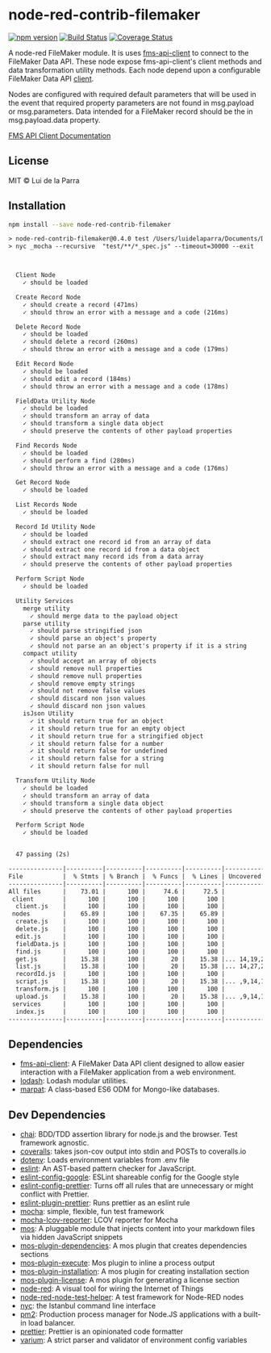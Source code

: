 <!--@'# ' + pkg.name-->
# node-red-contrib-filemaker
<!--/@-->

[![npm version](https://img.shields.io/npm/v/node-red-contrib-filemaker.svg)](https://www.npmjs.com/package/node-red-contrib-filemaker) [![Build Status](https://img.shields.io/travis/Luidog/node-red-contrib-filemaker/master.svg)](https://travis-ci.org/Luidog/node-red-contrib-filemaker) [![Coverage Status](https://img.shields.io/coveralls/Luidog/node-red-contrib-filemaker/master.svg)](https://coveralls.io/r/Luidog/node-red-contrib-filemaker?branch=master)

A node-red FileMaker module. It is uses [fms-api-client](https://github.com/Luidog/fms-api-client) to connect to the FileMaker Data API. These node expose fms-api-client's client methods and data transformation utility methods. Each node depend upon a configurable FileMaker Data API [client](https://github.com/Luidog/fms-api-client#client-creation). 

Nodes are configured with required default parameters that will be used in the event that required property parameters are not found in msg.payload or msg.parameters. Data intended for a FileMaker record should be the in msg.payload.data property.

[FMS API Client Documentation](https://luidog.github.io/fms-api-client/)

<!--@license()-->
## License

MIT © Lui de la Parra
<!--/@-->

<!--@installation()-->
## Installation

```sh
npm install --save node-red-contrib-filemaker
```
<!--/@-->

<!--@execute('npm run test',[])-->
```default
> node-red-contrib-filemaker@0.4.0 test /Users/luidelaparra/Documents/Development/node-red-contrib-filemaker
> nyc _mocha --recursive  "test/**/*_spec.js" --timeout=30000 --exit



  Client Node
    ✓ should be loaded

  Create Record Node
    ✓ should create a record (471ms)
    ✓ should throw an error with a message and a code (216ms)

  Delete Record Node
    ✓ should be loaded
    ✓ should delete a record (260ms)
    ✓ should throw an error with a message and a code (179ms)

  Edit Record Node
    ✓ should be loaded
    ✓ should edit a record (184ms)
    ✓ should throw an error with a message and a code (178ms)

  FieldData Utility Node
    ✓ should be loaded
    ✓ should transform an array of data
    ✓ should transform a single data object
    ✓ should preserve the contents of other payload properties

  Find Records Node
    ✓ should be loaded
    ✓ should perform a find (280ms)
    ✓ should throw an error with a message and a code (176ms)

  Get Record Node
    ✓ should be loaded

  List Records Node
    ✓ should be loaded

  Record Id Utility Node
    ✓ should be loaded
    ✓ should extract one record id from an array of data
    ✓ should extract one record id from a data object
    ✓ should extract many record ids from a data array
    ✓ should preserve the contents of other payload properties

  Perform Script Node
    ✓ should be loaded

  Utility Services
    merge utility
      ✓ should merge data to the payload object
    parse utility
      ✓ should parse stringified json
      ✓ should parse an object's property
      ✓ should not parse an an object's property if it is a string
    compact utility
      ✓ should accept an array of objects
      ✓ should remove null properties
      ✓ should remove null properties
      ✓ should remove empty strings
      ✓ should not remove false values
      ✓ should discard non json values
      ✓ should discard non json values
    isJson Utility
      ✓ it should return true for an object
      ✓ it should return true for an empty object
      ✓ it should return true for a stringified object
      ✓ it should return false for a number
      ✓ it should return false for undefined
      ✓ it should return false for a string
      ✓ it should return false for null

  Transform Utility Node
    ✓ should be loaded
    ✓ should transform an array of data
    ✓ should transform a single data object
    ✓ should preserve the contents of other payload properties

  Perform Script Node
    ✓ should be loaded


  47 passing (2s)

---------------|----------|----------|----------|----------|-------------------|
File           |  % Stmts | % Branch |  % Funcs |  % Lines | Uncovered Line #s |
---------------|----------|----------|----------|----------|-------------------|
All files      |    73.01 |      100 |     74.6 |     72.5 |                   |
 client        |      100 |      100 |      100 |      100 |                   |
  client.js    |      100 |      100 |      100 |      100 |                   |
 nodes         |    65.89 |      100 |    67.35 |    65.89 |                   |
  create.js    |      100 |      100 |      100 |      100 |                   |
  delete.js    |      100 |      100 |      100 |      100 |                   |
  edit.js      |      100 |      100 |      100 |      100 |                   |
  fieldData.js |      100 |      100 |      100 |      100 |                   |
  find.js      |      100 |      100 |      100 |      100 |                   |
  get.js       |    15.38 |      100 |       20 |    15.38 |... 14,19,20,22,23 |
  list.js      |    15.38 |      100 |       20 |    15.38 |... 14,27,28,31,33 |
  recordId.js  |      100 |      100 |      100 |      100 |                   |
  script.js    |    15.38 |      100 |       20 |    15.38 |... ,9,14,15,17,18 |
  transform.js |      100 |      100 |      100 |      100 |                   |
  upload.js    |    15.38 |      100 |       20 |    15.38 |... ,9,14,15,17,18 |
 services      |      100 |      100 |      100 |      100 |                   |
  index.js     |      100 |      100 |      100 |      100 |                   |
---------------|----------|----------|----------|----------|-------------------|
```
<!--/@-->

<!--@dependencies()-->
## <a name="dependencies">Dependencies</a>

- [fms-api-client](https://github.com/Luidog/fms-api-client): A FileMaker Data API client designed to allow easier interaction with a FileMaker application from a web environment.
- [lodash](https://github.com/lodash/lodash): Lodash modular utilities.
- [marpat](https://github.com/luidog/marpat): A class-based ES6 ODM for Mongo-like databases.

<!--/@-->

<!--@devDependencies()-->
## <a name="dev-dependencies">Dev Dependencies</a>

- [chai](https://github.com/chaijs/chai): BDD/TDD assertion library for node.js and the browser. Test framework agnostic.
- [coveralls](https://github.com/nickmerwin/node-coveralls): takes json-cov output into stdin and POSTs to coveralls.io
- [dotenv](https://github.com/motdotla/dotenv): Loads environment variables from .env file
- [eslint](https://github.com/eslint/eslint): An AST-based pattern checker for JavaScript.
- [eslint-config-google](https://github.com/google/eslint-config-google): ESLint shareable config for the Google style
- [eslint-config-prettier](https://github.com/prettier/eslint-config-prettier): Turns off all rules that are unnecessary or might conflict with Prettier.
- [eslint-plugin-prettier](https://github.com/prettier/eslint-plugin-prettier): Runs prettier as an eslint rule
- [mocha](https://github.com/mochajs/mocha): simple, flexible, fun test framework
- [mocha-lcov-reporter](https://github.com/StevenLooman/mocha-lcov-reporter): LCOV reporter for Mocha
- [mos](https://github.com/mosjs/mos): A pluggable module that injects content into your markdown files via hidden JavaScript snippets
- [mos-plugin-dependencies](https://github.com/mosjs/mos/tree/master/packages/mos-plugin-dependencies): A mos plugin that creates dependencies sections
- [mos-plugin-execute](https://github.com/team-767/mos-plugin-execute): Mos plugin to inline a process output
- [mos-plugin-installation](https://github.com/mosjs/mos/tree/master/packages/mos-plugin-installation): A mos plugin for creating installation section
- [mos-plugin-license](https://github.com/mosjs/mos-plugin-license): A mos plugin for generating a license section
- [node-red](https://github.com/node-red/node-red): A visual tool for wiring the Internet of Things
- [node-red-node-test-helper](https://github.com/node-red/node-red-node-test-helper): A test framework for Node-RED nodes
- [nyc](https://github.com/istanbuljs/nyc): the Istanbul command line interface
- [pm2](https://github.com/Unitech/pm2): Production process manager for Node.JS applications with a built-in load balancer.
- [prettier](https://github.com/prettier/prettier): Prettier is an opinionated code formatter
- [varium](https://npmjs.org/package/varium): A strict parser and validator of environment config variables

<!--/@-->
